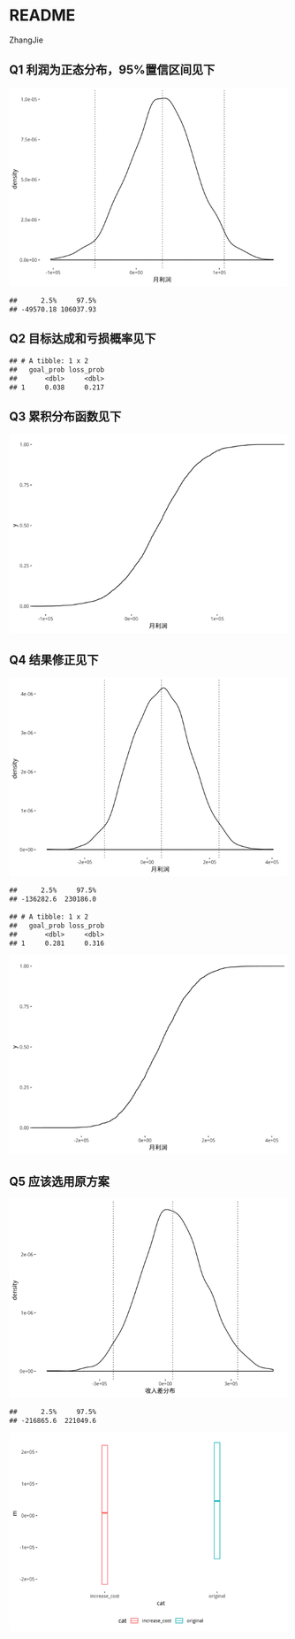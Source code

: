 README
================
ZhangJie

Q1 利润为正态分布，95%置信区间见下
----------------------------------

![](README_files/figure-markdown_github/q1-1.png)

    ##      2.5%     97.5% 
    ## -49570.18 106037.93

Q2 目标达成和亏损概率见下
-------------------------

    ## # A tibble: 1 x 2
    ##   goal_prob loss_prob
    ##       <dbl>     <dbl>
    ## 1     0.038     0.217

Q3 累积分布函数见下
-------------------

![](README_files/figure-markdown_github/q3-1.png)

Q4 结果修正见下
---------------

![](README_files/figure-markdown_github/q4-1.png)

    ##      2.5%     97.5% 
    ## -136282.6  230186.0

    ## # A tibble: 1 x 2
    ##   goal_prob loss_prob
    ##       <dbl>     <dbl>
    ## 1     0.281     0.316

![](README_files/figure-markdown_github/q4-2.png)

Q5 应该选用原方案
-----------------

![](README_files/figure-markdown_github/q5-1.png)

    ##      2.5%     97.5% 
    ## -216865.6  221049.6

![](README_files/figure-markdown_github/q5-2.png)

